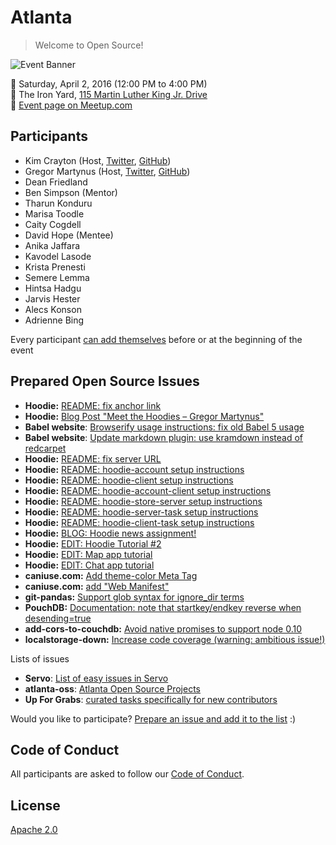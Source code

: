 # Atlanta

> Welcome to Open Source!

![Event Banner](/assets/banner.png)

📅 Saturday, April 2, 2016 (12:00 PM to 4:00 PM)  
📍 The Iron Yard, [115 Martin Luther King Jr.   Drive](https://maps.google.com/maps?f=q&hl=en&q=115+Martin+Luther+King+Jr.+Drive%2C+Atlanta%2C+GA%2C+us)  
🎫 [Event page on Meetup.com](http://www.meetup.com/Jr-Dev-Mentoring/events/228951389)  

## Participants

- Kim Crayton (Host, [Twitter](https://twitter.com/KimCrayton1), [GitHub](https://github.com/kmcrayton7))
- Gregor Martynus (Host, [Twitter](https://twitter.com/gr2m), [GitHub](https://github.com/gr2m))
- Dean Friedland
- Ben Simpson (Mentor)
- Tharun Konduru
- Marisa Toodle
- Caity Cogdell
- David Hope (Mentee)
- Anika Jaffara
- Kavodel Lasode
- Krista Prenesti
- Semere Lemma
- Hintsa Hadgu
- Jarvis Hester
- Alecs Konson
- Adrienne Bing

Every participant [can add themselves](https://github.com/welcome-to-open-source/atlanta/issues/1) before or at the beginning of the event

## Prepared Open Source Issues

- **Hoodie:** [README: fix anchor link](https://github.com/hoodiehq/hoodie-server-account/issues/120)
- **Hoodie:** [Blog Post "Meet the Hoodies – Gregor Martynus"](https://github.com/hoodiehq/editorial/issues/74)
- **Babel website**: [Browserify usage instructions: fix old Babel 5 usage](https://github.com/babel/babel.github.io/issues/754)
- **Babel website**: [Update markdown plugin: use kramdown instead of redcarpet](https://github.com/babel/babel.github.io/issues/709)
- **Hoodie:** [README: fix server URL](https://github.com/hoodiehq/hoodie-account/issues/4)
- **Hoodie:** [README: hoodie-account setup instructions](https://github.com/hoodiehq/hoodie-account/issues/5)
- **Hoodie:** [README: hoodie-client setup instructions](https://github.com/hoodiehq/hoodie-client/issues/68)
- **Hoodie:** [README: hoodie-account-client setup instructions](https://github.com/hoodiehq/hoodie-account-client/issues/88)
- **Hoodie:** [README: hoodie-store-server setup instructions](https://github.com/hoodiehq/hoodie-store-server/issues/36)
- **Hoodie:** [README: hoodie-server-task setup instructions](https://github.com/hoodiehq/hoodie-server-task/issues/21)
- **Hoodie:** [README: hoodie-client-task setup instructions](https://github.com/hoodiehq/hoodie-client-task/issues/26)
- **Hoodie:** [BLOG: Hoodie news assignment!](https://github.com/hoodiehq/editorial/issues/83)
- **Hoodie:** [EDIT: Hoodie Tutorial #2](https://github.com/hoodiehq/editorial/issues/84)
- **Hoodie:** [EDIT: Map app tutorial](https://github.com/hoodiehq/editorial/issues/85)
- **Hoodie:** [EDIT: Chat app tutorial](https://github.com/hoodiehq/editorial/issues/86)
- **caniuse.com:** [Add theme-color Meta Tag](https://github.com/Fyrd/caniuse/issues/1831)
- **caniuse.com:** [add "Web Manifest"](https://github.com/Fyrd/caniuse/issues/1532)
- **git-pandas:** [Support glob syntax for ignore_dir terms](https://github.com/wdm0006/git-pandas/issues/1)
- **PouchDB:** [Documentation: note that startkey/endkey reverse when desending=true](https://github.com/pouchdb/pouchdb/issues/4920)
- **add-cors-to-couchdb:** [Avoid native promises to support node 0.10](https://github.com/pouchdb/add-cors-to-couchdb/issues/17)
- **localstorage-down:** [Increase code coverage (warning: ambitious issue!)](https://github.com/No9/localstorage-down/issues/68)

Lists of issues

- **Servo**: [List of easy issues in Servo](https://starters.servo.org/)
- **atlanta-oss**: [Atlanta Open Source Projects](https://github.com/wdm0006/atlanta-oss#python)
- **Up For Grabs**: [curated tasks specifically for new contributors](http://up-for-grabs.net/#/)

Would you like to participate? [Prepare an issue and add it to the list](https://github.com/welcome-to-open-source/atlanta/issues/2) :)

## Code of Conduct

All participants are asked to follow our [Code of Conduct](http://hood.ie/code-of-conduct).

## License

[Apache 2.0](http://www.apache.org/licenses/LICENSE-2.0)
